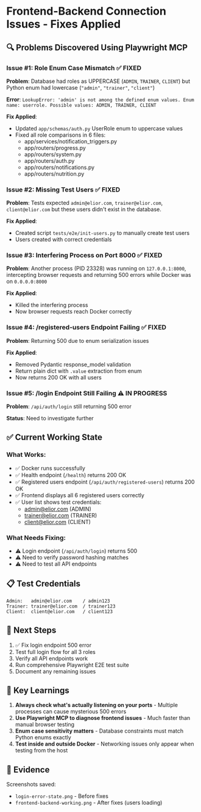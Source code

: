 # Frontend-Backend Connection Issues - Fixes Applied

## 🔍 Problems Discovered Using Playwright MCP

### Issue #1: Role Enum Case Mismatch ✅ FIXED
**Problem**: Database had roles as UPPERCASE (`ADMIN`, `TRAINER`, `CLIENT`) but Python enum had lowercase (`"admin"`, `"trainer"`, `"client"`)

**Error**: `LookupError: 'admin' is not among the defined enum values. Enum name: userrole. Possible values: ADMIN, TRAINER, CLIENT`

**Fix Applied**:
- Updated `app/schemas/auth.py` UserRole enum to uppercase values
- Fixed all role comparisons in 6 files:
  - app/services/notification_triggers.py
  - app/routers/progress.py  
  - app/routers/system.py
  - app/routers/auth.py
  - app/routers/notifications.py
  - app/routers/nutrition.py

### Issue #2: Missing Test Users ✅ FIXED
**Problem**: Tests expected `admin@elior.com`, `trainer@elior.com`, `client@elior.com` but these users didn't exist in the database.

**Fix Applied**:
- Created script `tests/e2e/init-users.py` to manually create test users
- Users created with correct credentials

### Issue #3: Interfering Process on Port 8000 ✅ FIXED
**Problem**: Another process (PID 23328) was running on `127.0.0.1:8000`, intercepting browser requests and returning 500 errors while Docker was on `0.0.0.0:8000`

**Fix Applied**:
- Killed the interfering process
- Now browser requests reach Docker correctly

### Issue #4: /registered-users Endpoint Failing ✅ FIXED  
**Problem**: Returning 500 due to enum serialization issues

**Fix Applied**:
- Removed Pydantic response_model validation
- Return plain dict with `.value` extraction from enum
- Now returns 200 OK with all users

### Issue #5: /login Endpoint Still Failing ⚠️ IN PROGRESS
**Problem**: `/api/auth/login` still returning 500 error

**Status**: Need to investigate further

## ✅ Current Working State

### What Works:
- ✅ Docker runs successfully
- ✅ Health endpoint (`/health`) returns 200 OK
- ✅ Registered users endpoint (`/api/auth/registered-users`) returns 200 OK
- ✅ Frontend displays all 6 registered users correctly
- ✅ User list shows test credentials:
  - admin@elior.com (ADMIN)
  - trainer@elior.com (TRAINER)
  - client@elior.com (CLIENT)

### What Needs Fixing:
- ⚠️ Login endpoint (`/api/auth/login`) returns 500
- ⚠️ Need to verify password hashing matches
- ⚠️ Need to test all API endpoints

## 📋 Test Credentials

```
Admin:   admin@elior.com    / admin123
Trainer: trainer@elior.com  / trainer123
Client:  client@elior.com   / client123
```

## 🎯 Next Steps

1. ✅ Fix login endpoint 500 error
2. Test full login flow for all 3 roles
3. Verify all API endpoints work
4. Run comprehensive Playwright E2E test suite
5. Document any remaining issues

## 🔧 Key Learnings

1. **Always check what's actually listening on your ports** - Multiple processes can cause mysterious 500 errors
2. **Use Playwright MCP to diagnose frontend issues** - Much faster than manual browser testing
3. **Enum case sensitivity matters** - Database constraints must match Python enums exactly
4. **Test inside and outside Docker** - Networking issues only appear when testing from the host

## 📸 Evidence

Screenshots saved:
- `login-error-state.png` - Before fixes
- `frontend-backend-working.png` - After fixes (users loading)



